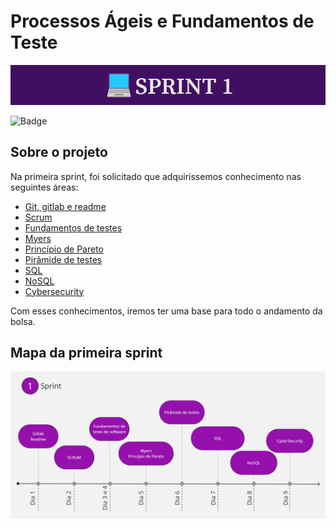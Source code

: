 # Processos Ágeis e Fundamentos de Teste
![banner](Assets/banner.png)
</br>

![Badge](https://img.shields.io/badge/STATUS-CONCLU%C3%8DDO-brightgreen)
## Sobre o projeto

Na primeira sprint, foi solicitado que adquirissemos conhecimento nas seguintes áreas:

* [Git, gitlab e readme](Resumos/Dia%201/Gitlab.md)
* [Scrum](Resumos/Dia%202/Scrum.md)
* [Fundamentos de testes](Resumos/Dia%203%20e%204/Fundamentos%20de%20teste%20de%20software.md)
* [Myers](Resumos/Dia%205/Myers.md)
* [Princípio de Pareto](Resumos/Dia%205/Principio%20de%20pareto.md)
* [Pirâmide de testes](Resumos/Dia%206/Piramide%20de%20teste.md)
* [SQL](Resumos/Dia%207/SQL.md)
* [NoSQL](Resumos/Dia%208/NOSQL.md)
* [Cybersecurity](Resumos/Dia%209/CyberSecurity.md)

Com esses conhecimentos, iremos ter uma base para todo o andamento da bolsa.

## Mapa da primeira sprint
 <img alt="Mapa mental" src="/Sprint01/Assets/mapa.jpg" width="700px">
